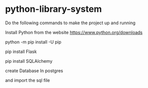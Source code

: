 # python-library-system

Do the following commands to make the project up and running 

Install Python from the website  https://www.python.org/downloads 

python -m pip install -U pip

pip install Flask

pip install SQLAlchemy

create Database In postgres

and import the sql file 
